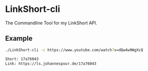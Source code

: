 # LinkShort-cli
The Commandline Tool for my LinkShort API.

## Example

```bash
./LinkShort-cli -c https://www.youtube.com/watch?v=dQw4w9WgXcQ
```
```bash
Short: 17a76043
Link: https://ls.johannespour.de/17a76043
```